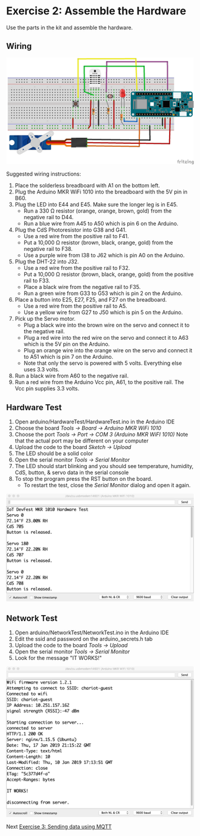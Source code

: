 # Exercise 2: Assemble the Hardware

Use the parts in the kit and assemble the hardware.

## Wiring

![Fritzing Diagram](../images/wiring_bb.png)

Suggested wiring instructions:

1. Place the solderless breadboard with A1 on the bottom left.
1. Plug the Arduino MKR WiFi 1010 into the breadboard with the 5V pin in B60.
1. Plug the LED into E44 and E45. Make sure the longer leg is in E45.
   * Run a 330 &#937; resistor (orange, orange, brown, gold) from the negative rail to D44.
   * Run a blue wire from A45 to A50 which is pin 6 on the Arduino.
1. Plug the CdS Photoresistor into G38 and G41.
   * Use a red wire from the positive rail to F41.
   * Put a 10,000 &#937; resistor (brown, black, orange, gold) from the negative rail to F38.
   * Use a purple wire from I38 to J62 which is pin A0 on the Arduino.
1. Plug the DHT-22 into J32.
   * Use a red wire from the positive rail to F32.
   * Put a 10,000 &#937; resistor (brown, black, orange, gold) from the positive rail to F33.
   * Place a black wire from the negative rail to F35.
   * Run a green wire from G33 to G53 which is pin 2 on the Arduino.
1. Place a button into E25, E27, F25, and F27 on the breadboard.
   * Use a red wire from the positive rail to A5.
   * Use a yellow wire from G27 to J50 which is pin 5 on the Arduino.
1. Pick up the Servo motor.
   * Plug a black wire into the brown wire on the servo and connect it to the negative rail.
   * Plug a red wire into the red wire on the servo and connect it to A63 which is the 5V pin on the Arduino.
   * Plug an orange wire into the orange wire on the servo and connect it to A51 which is pin 7 on the Arduino.
   * Note that only the servo is powered with 5 volts. Everything else uses 3.3 volts.
1. Run a black wire from A60 to the negative rail.
1. Run a red wire from the Arduino Vcc pin, A61, to the positive rail. The Vcc pin supplies 3.3 volts.


## Hardware Test

1. Open arduino/HardwareTest/HardwareTest.ino in the Arduino IDE
1. Choose the board _Tools -> Board -> Arduino MKR WiFi 1010_
1. Choose the port _Tools -> Port -> COM 3 (Arduino MKR WiFI 1010)_ Note that the actual port may be different on your computer
1. Upload the code to the board _Sketch -> Upload_
1. The LED should be a solid color
1. Open the serial monitor _Tools -> Serial Monitor_
1. The LED should start blinking and you should see temperature, humidity, CdS, button, & servo data in the serial console
1. To stop the program press the RST button on the board.
    * To restart the test, close the _Serial Monitor_ dialog and open it again.

![Arduino serial monitor with hardware test results](../images/hardware-test.png)

## Network Test

1. Open arduino/NetworkTest/NetworkTest.ino in the Arduino IDE
1. Edit the ssid and password on the arduino_secrets.h tab
1. Upload the code to the board _Tools -> Upload_
1. Open the serial monitor _Tools -> Serial Monitor_
1. Look for the message "IT WORKS!"

![Arduino serial monitor with network test results](../images/network-test.png)

Next [Exercise 3: Sending data using MQTT](exercise3.md)